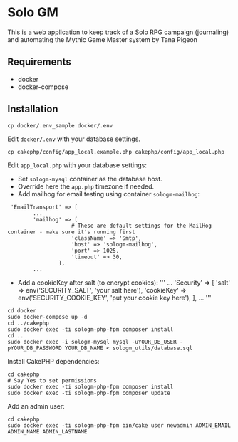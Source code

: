 # Solo GM

This is a web application to keep track of a Solo RPG campaign (journaling) and automating the Mythic Game Master system by Tana Pigeon


## Requirements

- docker
- docker-compose


## Installation


```
cp docker/.env_sample docker/.env 
```
Edit `docker/.env` with your database settings.

```
cp cakephp/config/app_local.example.php cakephp/config/app_local.php
```
Edit `app_local.php` with your database settings:
- Set `sologm-mysql` container as the database host.
- Override here the `app.php` timezone if needed.
- Add mailhog for email testing using container `sologm-mailhog`:
```
 'EmailTransport' => [
        ...
        'mailhog' => [
                    # These are default settings for the MailHog container - make sure it's running first
                    'className' => 'Smtp',
                    'host' => 'sologm-mailhog',
                    'port' => 1025,
                    'timeout' => 30,
                ],
        ...
```
- Add a cookieKey after salt (to encrypt cookies):
'''
...
    'Security' => [
        'salt' => env('SECURITY_SALT', 'your salt here'),
        'cookieKey' => env('SECURITY_COOKIE_KEY', 'put your cookie key here'),
    ],
...
'''

```
cd docker
sudo docker-compose up -d
cd ../cakephp
sudo docker exec -ti sologm-php-fpm composer install
cd ..
sudo docker exec -i sologm-mysql mysql -uYOUR_DB_USER -pYOUR_DB_PASSWORD YOUR_DB_NAME < sologm_utils/database.sql
```

Install CakePHP dependencies:
```
cd cakephp
# Say Yes to set permissions
sudo docker exec -ti sologm-php-fpm composer install
sudo docker exec -ti sologm-php-fpm composer update
```

Add an admin user:
```
cd cakephp
sudo docker exec -ti sologm-php-fpm bin/cake user newadmin ADMIN_EMAIL ADMIN_NAME ADMIN_LASTNAME
```
